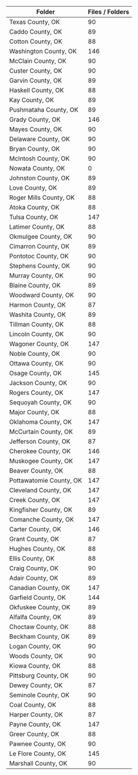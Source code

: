 | Folder                  |   Files / Folders |
|-------------------------|-------------------|
| Texas County, OK        |                90 |
| Caddo County, OK        |                89 |
| Cotton County, OK       |                88 |
| Washington County, OK   |               146 |
| McClain County, OK      |                90 |
| Custer County, OK       |                90 |
| Garvin County, OK       |                89 |
| Haskell County, OK      |                88 |
| Kay County, OK          |                89 |
| Pushmataha County, OK   |                89 |
| Grady County, OK        |               146 |
| Mayes County, OK        |                90 |
| Delaware County, OK     |                90 |
| Bryan County, OK        |                90 |
| McIntosh County, OK     |                90 |
| Nowata County, OK       |                 0 |
| Johnston County, OK     |                89 |
| Love County, OK         |                89 |
| Roger Mills County, OK  |                88 |
| Atoka County, OK        |                88 |
| Tulsa County, OK        |               147 |
| Latimer County, OK      |                88 |
| Okmulgee County, OK     |                90 |
| Cimarron County, OK     |                89 |
| Pontotoc County, OK     |                90 |
| Stephens County, OK     |                90 |
| Murray County, OK       |                90 |
| Blaine County, OK       |                89 |
| Woodward County, OK     |                90 |
| Harmon County, OK       |                87 |
| Washita County, OK      |                89 |
| Tillman County, OK      |                88 |
| Lincoln County, OK      |                90 |
| Wagoner County, OK      |               147 |
| Noble County, OK        |                90 |
| Ottawa County, OK       |                90 |
| Osage County, OK        |               145 |
| Jackson County, OK      |                90 |
| Rogers County, OK       |               147 |
| Sequoyah County, OK     |                90 |
| Major County, OK        |                88 |
| Oklahoma County, OK     |               147 |
| McCurtain County, OK    |                89 |
| Jefferson County, OK    |                87 |
| Cherokee County, OK     |               146 |
| Muskogee County, OK     |               147 |
| Beaver County, OK       |                88 |
| Pottawatomie County, OK |               147 |
| Cleveland County, OK    |               147 |
| Creek County, OK        |               147 |
| Kingfisher County, OK   |                89 |
| Comanche County, OK     |               147 |
| Carter County, OK       |               146 |
| Grant County, OK        |                87 |
| Hughes County, OK       |                88 |
| Ellis County, OK        |                88 |
| Craig County, OK        |                90 |
| Adair County, OK        |                89 |
| Canadian County, OK     |               147 |
| Garfield County, OK     |               144 |
| Okfuskee County, OK     |                89 |
| Alfalfa County, OK      |                89 |
| Choctaw County, OK      |                88 |
| Beckham County, OK      |                89 |
| Logan County, OK        |                90 |
| Woods County, OK        |                90 |
| Kiowa County, OK        |                88 |
| Pittsburg County, OK    |                90 |
| Dewey County, OK        |                87 |
| Seminole County, OK     |                90 |
| Coal County, OK         |                88 |
| Harper County, OK       |                87 |
| Payne County, OK        |               147 |
| Greer County, OK        |                88 |
| Pawnee County, OK       |                90 |
| Le Flore County, OK     |               145 |
| Marshall County, OK     |                90 |